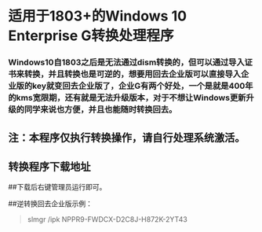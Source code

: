# 适用于1803+的Windows 10 Enterprise G转换处理程序
### Windows10自1803之后是无法通过dism转换的，但可以通过导入证书来转换，并且转换也是可逆的，想要用回去企业版可以直接导入企业版的key就变回去企业版了，企业G有两个好处，一个是就是400年的kms宽限期，还有就是无法升级版本，对于不想让Windows更新升级的同学来说也方便，并且也能随时转换回去。

## 注：本程序仅执行转换操作，请自行处理系统激活。
## 转换程序下载地址

##下载后右键管理员运行即可。

##逆转换回去企业版示例：
>slmgr /ipk NPPR9-FWDCX-D2C8J-H872K-2YT43
